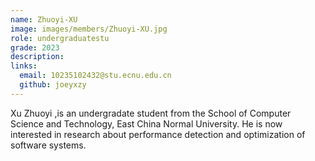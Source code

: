 ```yaml
---
name: Zhuoyi-XU
image: images/members/Zhuoyi-XU.jpg
role: undergraduatestu
grade: 2023
description: 
links:
  email: 10235102432@stu.ecnu.edu.cn
  github: joeyxzy
---
```

Xu Zhuoyi ,is an undergradate student from the School of Computer Science and Technology, East China Normal University. He is now interested in research about performance detection and optimization of software systems.
